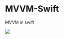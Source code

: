 # MVVM-Swift
MVVM in swift

![](https://cloud.githubusercontent.com/assets/5927327/6247276/b1a7bb36-b7c6-11e4-8586-1a99be80bd0d.png)
